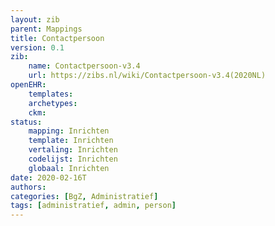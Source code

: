 ```yaml
---
layout: zib
parent: Mappings
title: Contactpersoon
version: 0.1
zib:
    name: Contactpersoon-v3.4
    url: https://zibs.nl/wiki/Contactpersoon-v3.4(2020NL)
openEHR:
    templates: 
    archetypes: 
    ckm: 
status:
    mapping: Inrichten
    template: Inrichten
    vertaling: Inrichten
    codelijst: Inrichten
    globaal: Inrichten
date: 2020-02-16T
authors:
categories: [BgZ, Administratief]
tags: [administratief, admin, person]
---
```

